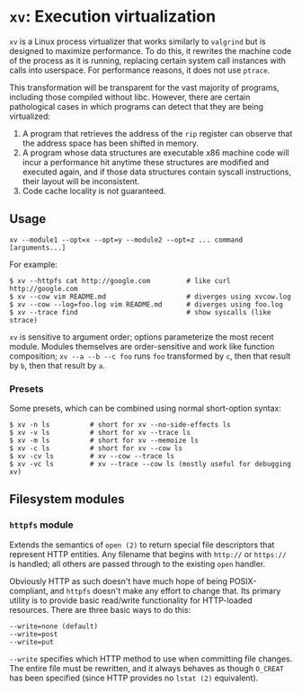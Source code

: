 # `xv`: Execution virtualization

`xv` is a Linux process virtualizer that works similarly to `valgrind` but is
designed to maximize performance. To do this, it rewrites the machine code of
the process as it is running, replacing certain system call instances with
calls into userspace. For performance reasons, it does not use `ptrace`.

This transformation will be transparent for the vast majority of programs,
including those compiled without libc. However, there are certain pathological
cases in which programs can detect that they are being virtualized:

1. A program that retrieves the address of the `rip` register can observe that
   the address space has been shifted in memory.
2. A program whose data structures are executable x86 machine code will incur a
   performance hit anytime these structures are modified and executed again,
   and if those data structures contain syscall instructions, their layout will
   be inconsistent.
3. Code cache locality is not guaranteed.

## Usage

    xv --module1 --opt=x --opt=y --module2 --opt=z ... command [arguments...]

For example:

    $ xv --httpfs cat http://google.com         # like curl http://google.com
    $ xv --cow vim README.md                    # diverges using xvcow.log
    $ xv --cow --log=foo.log vim README.md      # diverges using foo.log
    $ xv --trace find                           # show syscalls (like strace)

`xv` is sensitive to argument order; options parameterize the most recent
module. Modules themselves are order-sensitive and work like function
composition; `xv --a --b --c foo` runs `foo` transformed by `c`, then that
result by `b`, then that result by `a`.

### Presets

Some presets, which can be combined using normal short-option syntax:

    $ xv -n ls          # short for xv --no-side-effects ls
    $ xv -v ls          # short for xv --trace ls
    $ xv -m ls          # short for xv --memoize ls
    $ xv -c ls          # short for xv --cow ls
    $ xv -cv ls         # xv --cow --trace ls
    $ xv -vc ls         # xv --trace --cow ls (mostly useful for debugging xv)

## Filesystem modules

### `httpfs` module

Extends the semantics of `open (2)` to return special file descriptors that
represent HTTP entities. Any filename that begins with `http://` or `https://`
is handled; all others are passed through to the existing `open` handler.

Obviously HTTP as such doesn't have much hope of being POSIX-compliant, and
`httpfs` doesn't make any effort to change that. Its primary utility is to
provide basic read/write functionality for HTTP-loaded resources. There are
three basic ways to do this:

    --write=none (default)
    --write=post
    --write=put

`--write` specifies which HTTP method to use when committing file changes. The
entire file must be rewritten, and it always behaves as though `O_CREAT` has
been specified (since HTTP provides no `lstat (2)` equivalent).
